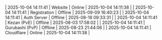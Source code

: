 | 2025-10-04 14:11:41 | Website | Online | 2025-10-04 14:11:38 |
| 2025-10-04 14:11:41 | Registration | Offline | 2025-09-09 16:40:23 |
| 2025-10-04 14:11:41 | Auth Server | Offline | 2025-08-18 09:33:31 |
| 2025-10-04 14:11:41 | Kezan (PvE) | Offline | 2025-08-03 17:58:02 |
| 2025-10-04 14:11:41 | Gurubashi (PvP) | Offline | 2025-08-23 21:44:06 |
| 2025-10-04 14:11:41 | Cloudflare | Online | 2025-10-04 14:11:38 |
